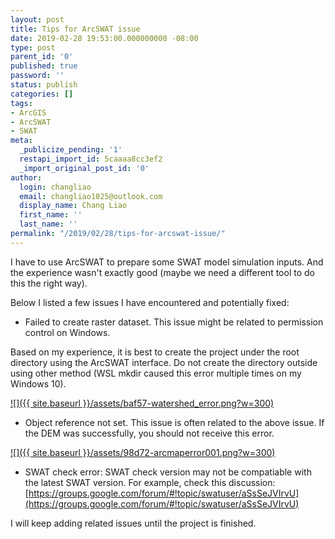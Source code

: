 ```yaml
---
layout: post
title: Tips for ArcSWAT issue
date: 2019-02-28 19:53:00.000000000 -08:00
type: post
parent_id: '0'
published: true
password: ''
status: publish
categories: []
tags:
- ArcGIS
- ArcSWAT
- SWAT
meta:
  _publicize_pending: '1'
  restapi_import_id: 5caaaa8cc3ef2
  _import_original_post_id: '0'
author:
  login: changliao
  email: changliao1025@outlook.com
  display_name: Chang Liao
  first_name: ''
  last_name: ''
permalink: "/2019/02/28/tips-for-arcswat-issue/"
---
```

I have to use ArcSWAT to prepare some SWAT model simulation inputs. And the experience wasn't exactly good (maybe we need a different tool to do this the right way).

Below I listed a few issues I have encountered and potentially fixed:

- Failed to create raster dataset. This issue might be related to permission control on Windows.

Based on my experience, it is best to create the project under the root directory using the ArcSWAT interface. Do not create the directory outside using other method (WSL mkdir caused this error multiple times on my Windows 10).

[![]({{ site.baseurl }}/assets/baf57-watershed_error.png?w=300)](https://changliao.files.wordpress.com/2019/02/baf57-watershed_error.png)

- Object reference not set. This issue is often related to the above issue. If the DEM was successfully, you should not receive this error.

[![]({{ site.baseurl }}/assets/98d72-arcmaperror001.png?w=300)](https://changliao.files.wordpress.com/2019/02/98d72-arcmaperror001.png)

- SWAT check error: SWAT check version may not be compatiable with the latest SWAT version. For example, check this discussion: [https://groups.google.com/forum/#!topic/swatuser/aSsSeJVIrvU](https://groups.google.com/forum/#!topic/swatuser/aSsSeJVIrvU)

I will keep adding related issues until the project is finished.

